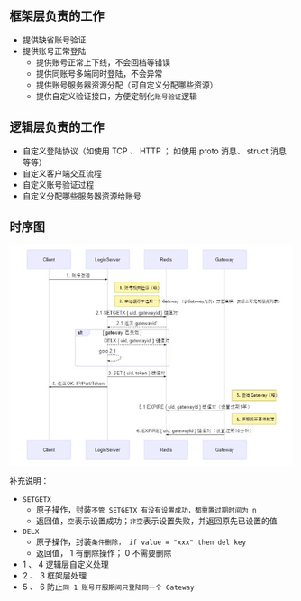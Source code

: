 ## 框架层负责的工作

- 提供缺省账号验证
- 提供账号正常登陆
  - 提供账号正常上下线，不会回档等错误
  - 提供同账号多端同时登陆，不会异常
  - 提供账号服务器资源分配（可自定义分配哪些资源）
  - 提供自定义验证接口，方便定制化`账号验证`逻辑


## 逻辑层负责的工作

- 自定义登陆协议（如使用 TCP 、 HTTP ； 如使用 proto 消息、 struct 消息 等等）
- 自定义客户端交互流程
- 自定义账号验证过程
- 自定义分配哪些服务器资源给账号


## 时序图

![图1](assets/login.jpeg)

补充说明：
- `SETGETX`
  - 原子操作，封装`不管 SETGETX 有没有设置成功，都重置过期时间为 n`
  - 返回值，`空`表示设置成功；`非空`表示设置失败，并返回原先已设置的值
- `DELX`
  - 原子操作，封装`条件删除， if value = "xxx" then del key`
  - 返回值， 1 有删除操作； 0 不需要删除
- 1 、 4 逻辑层自定义处理
- 2 、 3 框架层处理
- 5 、 6 防止`同 1 账号开服期间只登陆同一个 Gateway`
